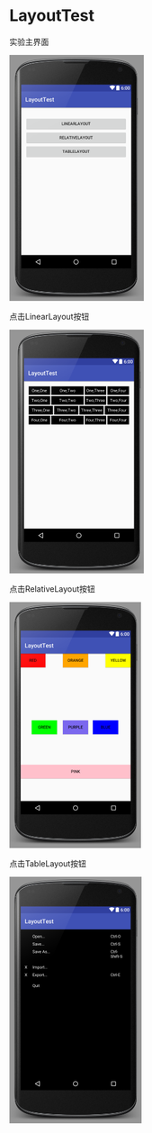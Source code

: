 # LayoutTest
实验主界面

  ![image](https://github.com/Charleeee/LayoutTest/blob/master/image/Main.png)
  
点击LinearLayout按钮

  ![image](https://github.com/Charleeee/LayoutTest/blob/master/image/LinearLayout.png)
  
点击RelativeLayout按钮

  ![image](https://github.com/Charleeee/LayoutTest/blob/master/image/RelativeLayout.png)
  
点击TableLayout按钮

  ![image](https://github.com/Charleeee/LayoutTest/blob/master/image/TableLayout.png)
